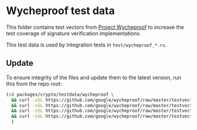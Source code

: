# Wycheproof test data

This folder contains test vectors from
[Project Wycheproof](https://github.com/google/wycheproof) to increase the test
coverage of signature verification implementations.

This test data is used by integration tests in `test/wycheproof_*.rs`.

## Update

To ensure integrity of the files and update them to the latest version, run this
from the repo root:

```sh
(cd packages/crypto/testdata/wycheproof \
  && curl -sSL https://github.com/google/wycheproof/raw/master/testvectors_v1/ecdsa_secp256r1_sha256_test.json > ecdsa_secp256r1_sha256_test.json \
  && curl -sSL https://github.com/google/wycheproof/raw/master/testvectors_v1/ecdsa_secp256r1_sha512_test.json > ecdsa_secp256r1_sha512_test.json \
  && curl -sSL https://github.com/google/wycheproof/raw/master/testvectors_v1/ecdsa_secp256r1_sha3_256_test.json > ecdsa_secp256r1_sha3_256_test.json \
  && curl -sSL https://github.com/google/wycheproof/raw/master/testvectors_v1/ecdsa_secp256r1_sha3_512_test.json > ecdsa_secp256r1_sha3_512_test.json \
  )
```
